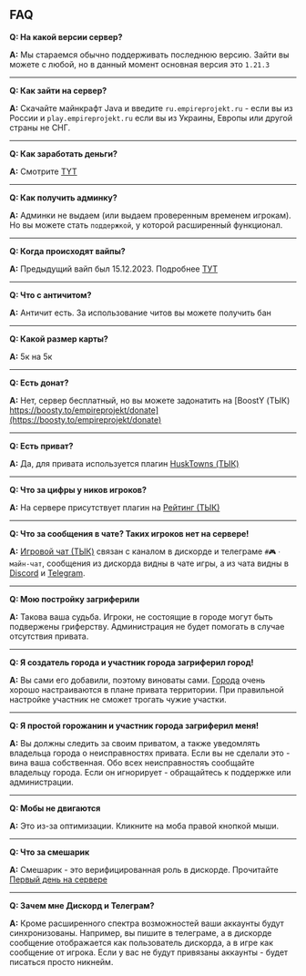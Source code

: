 ## FAQ

**Q: На какой версии сервер?**

**A:** Мы стараемся обычно поддерживать последнюю версию. Зайти вы можете с любой, но в данный момент основная версия
это `1.21.3`

***

**Q: Как зайти на сервер?**

**A:** Скачайте майнкрафт Java и введите `ru.empireprojekt.ru` - если вы из России и `play.empireprojekt.ru` если вы из
Украины, Европы или другой страны не СНГ.

***

**Q: Как заработать деньги?**

**A:** Смотрите [TYT](../money/main.md)

***

**Q: Как получить админку?**

**A:** Админки не выдаем (или выдаем проверенным временем игрокам). Но вы можете стать `поддержкой`, у которой
расширенный функционал.

***

**Q: Когда происходят вайпы?**

**A:** Предыдущий вайп был 15.12.2023. Подробнее [ТУТ](../general/wipes.md)

***

**Q: Что с античитом?**

**A:** Античит есть. За использование читов вы можете получить бан

***

**Q: Какой размер карты?**

**A:** 5к на 5к

***

**Q: Есть донат?**

**A:** Нет, сервер бесплатный, но вы можете задонатить
на [BoostY (ТЫК) https://boosty.to/empireprojekt/donate](https://boosty.to/empireprojekt/donate)

***

**Q: Есть приват?**

**A:** Да, для привата используется плагин [HuskTowns (ТЫК)](../mechanics/towns.md)

***

**Q: Что за цифры у ников игроков?**

**A:** На сервере присутствует плагин на [Рейтинг (ТЫК)](../mechanics/rating)

***

**Q: Что за сообщения в чате? Таких игроков нет на сервере!**

**A:** [Игровой чат (ТЫК)](../mechanics/rating) связан с каналом в дискорде и телеграме `#🎮ㆍмайн-чат`, сообщения
из дискорда видны в чате игры, а из чата видны в
[Discord](https://discord.com/invite/Gwukdr8) и [Telegram](https://t.me/empiresmp_discussion).

***

**Q: Мою постройку загриферили**

**A:** Такова ваша судьба. Игроки, не состоящие в городе могут быть подвержены гриферству. Администрация не будет
помогать в случае отсутствия привата.

***

**Q: Я создатель города и участник города загриферил город!**

**A:** Вы сами его добавили, поэтому виноваты сами. [Города](../mechanics/towns.md) очень хорошо настраиваются в плане
привата территории.
При правильной настройке участник не сможет трогать чужие участки.

***

**Q: Я простой горожанин и участник города загриферил меня!**

**A:** Вы должны следить за своим приватом, а также уведомлять владельца города о неисправностях привата. Если вы не
сделали это - вина ваша собственная. Обо всех неисправностяъ сообщайте владельцу города. Если он игнорирует -
обращайтесь к поддержке или администрации.

***

**Q: Мобы не двигаются**

**A:** Это из-за оптимизации. Кликните на моба правой кнопкой мыши.

***

**Q: Что за смешарик**

**A:** Смешарик - это верифицированная роль в дискорде. Прочитайте [Первый день на сервере](../firstentry.md)

***

**Q: Зачем мне Дискорд и Телеграм?**

**A:** Кроме расширенного спектра возможностей ваши аккаунты будут синхронизованы. Например, вы пишите в телеграме, а в
дискорде сообщение отображается как пользователь дискорда, а в игре как сообщение от игрока. Если у вас не будут
привязаны аккаунты - будет писаться просто никнейм.